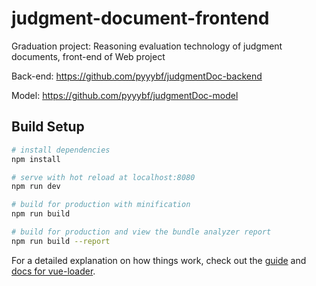 # judgment-document-frontend

Graduation project: Reasoning evaluation technology of judgment documents, front-end of Web project

Back-end: https://github.com/pyyybf/judgmentDoc-backend

Model: https://github.com/pyyybf/judgmentDoc-model

## Build Setup

``` bash
# install dependencies
npm install

# serve with hot reload at localhost:8080
npm run dev

# build for production with minification
npm run build

# build for production and view the bundle analyzer report
npm run build --report
```

For a detailed explanation on how things work, check out the [guide](http://vuejs-templates.github.io/webpack/) and [docs for vue-loader](http://vuejs.github.io/vue-loader).
